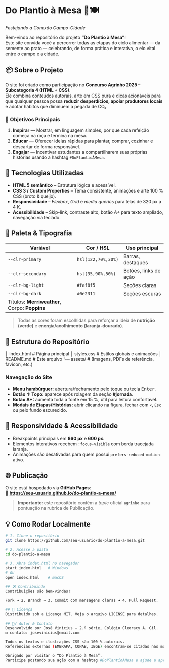 # Do Plantio à Mesa 🌱🍽️  
_Festejando a Conexão Campo-Cidade_

Bem-vindo ao repositório do projeto **“Do Plantio à Mesa”**!  
Este site convida você a percorrer todas as etapas do ciclo alimentar — da semente ao prato — celebrando, de forma prática e interativa, o elo vital entre o campo e a cidade.

## 📦 Sobre o Projeto
O site foi criado como participação no **Concurso Agrinho 2025 – Subcategoria 4 (HTML + CSS)**.  
Ele combina conteúdos autorais, arte em CSS pura e dicas acionáveis para que qualquer pessoa possa **reduzir desperdícios, apoiar produtores locais** e adotar hábitos que diminuem a pegada de CO₂.

### 🌟 Objetivos Principais
1. **Inspirar** — Mostrar, em linguagem simples, por que cada refeição começa na roça e termina na mesa.
2. **Educar** — Oferecer ideias rápidas para plantar, comprar, cozinhar e descartar de forma responsável.
3. **Engajar** — Incentivar estudantes a compartilharem suas próprias histórias usando a hashtag `#DoPlantioÀMesa`.

## 🚀 Tecnologias Utilizadas
- **HTML 5 semântico** – Estrutura lógica e acessível.  
- **CSS 3 / Custom Properties** – Tema consistente, animações e arte 100 % CSS (broto & queijo).  
- **Responsividade** – *Flexbox*, *Grid* e *media queries* para telas de 320 px a 4 K.  
- **Acessibilidade** – Skip-link, contraste alto, botão *A+* para texto ampliado, navegação via teclado.

## 🎨 Paleta & Tipografia
| Variável            | Cor / HSL            | Uso principal            |
|---------------------|----------------------|--------------------------|
| `--clr-primary`     | `hsl(122,70%,30%)`   | Barras, destaques        |
| `--clr-secondary`   | `hsl(35,90%,50%)`    | Botões, links de ação    |
| `--clr-bg-light`    | `#faf8f5`            | Seções claras            |
| `--clr-bg-dark`     | `#0e2311`            | Seções escuras           |
| Títulos: **Merriweather**, Corpo: **Poppins** |

> Todas as cores foram escolhidas para reforçar a ideia de **nutrição (verde)** e **energia/acolhimento (laranja-dourado)**.

## 📄 Estrutura do Repositório
│ index.html # Página principal
│ styles.css # Estilos globais e animações
│ README.md # Este arquivo
└─ assets/ # (Imagens, PDFs de referência, favicon, etc.)

### Navegação do Site
- **Menu hambúrguer:** abertura/fechamento pelo toque ou tecla <kbd>Enter</kbd>.  
- **Botão ↑ Topo:** aparece após rolagem da seção **#jornada**.  
- **Botão A+:** aumenta toda a fonte em 15 %, útil para leitura confortável.  
- **Modais de Etapas/Histórias:** abrir clicando na figura, fechar com `✕`, `Esc` ou pelo fundo escurecido.

## 📐 Responsividade & Acessibilidade
- Breakpoints principais em **860 px** e **600 px**.  
- Elementos interativos recebem `:focus-visible` com borda tracejada laranja.  
- Animações são desativadas para quem possui `prefers-reduced-motion` ativo.

## 🌐 Publicação
O site está hospedado via **GitHub Pages**:  
🔗 **https://seu-usuario.github.io/do-plantio-a-mesa/**

> **Importante:** este repositório contém a *topic* oficial **`agrinho`** para pontuação na rubrica de Publicação.

## 💡 Como Rodar Localmente
```bash
# 1. Clone o repositório
git clone https://github.com/seu-usuario/do-plantio-a-mesa.git

# 2. Acesse a pasta
cd do-plantio-a-mesa

# 3. Abra index.html no navegador
start index.html   # Windows
# ou
open index.html    # macOS

## 🛠️ Contribuindo
Contribuições são bem-vindas!

Fork ➜ 2. Branch ➜ 3. Commit com mensagens claras ➜ 4. Pull Request.

## 📜 Licença
Distribuído sob a Licença MIT. Veja o arquivo LICENSE para detalhes.

## 🙋‍♂️ Autor & Contato
Desenvolvido por José Vinícius – 2.ª série, Colégio Cleoracy A. Gil.
✉️ contato: josevinicius@email.com

Todos os textos e ilustrações CSS são 100 % autorais.
Referências externas (EMBRAPA, CONAB, IBGE) encontram-se citadas nas modais correspondentes.

Obrigado por visitar o “Do Plantio à Mesa”.
Participe postando sua ação com a hashtag #DoPlantioÀMesa e ajude a aproximar ainda mais cidade e campo!